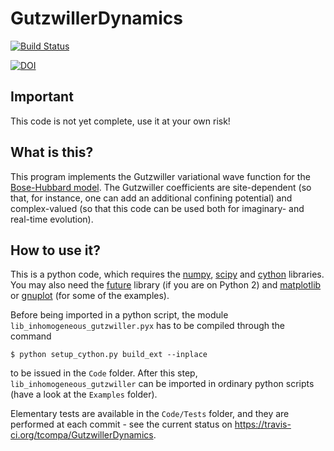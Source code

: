 # GutzwillerDynamics

[![Build Status](https://travis-ci.org/tcompa/GutzwillerDynamics.svg?branch=master)](https://travis-ci.org/tcompa/GutzwillerDynamics)

[![DOI](https://zenodo.org/badge/164842990.svg)](https://zenodo.org/badge/latestdoi/164842990)



## Important
This code is not yet complete, use it at your own risk!

## What is this?
This program implements the Gutzwiller variational wave function for the [Bose-Hubbard model](https://en.wikipedia.org/wiki/Bose%E2%80%93Hubbard_model). The Gutzwiller coefficients are site-dependent (so that, for instance, one can add an additional confining potential) and complex-valued (so that this code can be used both for imaginary- and real-time evolution).

## How to use it?
This is a python code, which requires the [numpy](http://www.numpy.org/), [scipy](https://www.scipy.org/scipylib/download.html) and
[cython](http://cython.org/) libraries. You may also need the [future](https://pypi.python.org/pypi/future) library (if you are on Python 2) and [matplotlib](https://matplotlib.org/) or [gnuplot](http://www.gnuplot.info/) (for some of the examples).

Before being imported in a python script, the module
`lib_inhomogeneous_gutzwiller.pyx` has to be compiled through the command

    $ python setup_cython.py build_ext --inplace
to be issued in the `Code` folder.
After this step, `lib_inhomogeneous_gutzwiller` can be imported in ordinary python scripts (have a look at the `Examples` folder).

Elementary tests are available in the `Code/Tests` folder, and they are performed at each commit - see the current status on https://travis-ci.org/tcompa/GutzwillerDynamics.

